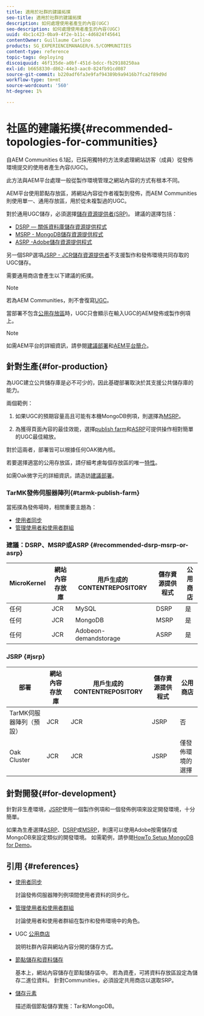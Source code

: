 ```yaml
---
title: 適用於社群的建議拓撲
seo-title: 適用於社群的建議拓撲
description: 如何處理使用者產生的內容(UGC)
seo-description: 如何處理使用者產生的內容(UGC)
uuid: 4bc1c423-0ba9-4f2e-b11c-4d6824f45641
contentOwner: Guillaume Carlino
products: SG_EXPERIENCEMANAGER/6.5/COMMUNITIES
content-type: reference
topic-tags: deploying
discoiquuid: 46f135de-a0bf-451d-bdcc-fb29188250aa
exl-id: b6658330-d862-44e3-aac0-824fb91cd087
source-git-commit: b220adf6fa3e9faf94389b9a9416b7fca2f89d9d
workflow-type: tm+mt
source-wordcount: '560'
ht-degree: 1%

---
```


# 社區的建議拓撲{#recommended-topologies-for-communities}

自AEM Communities 6.1起，已採用獨特的方法來處理網站訪客（成員）從發佈環境提交的使用者產生內容(UGC)。

此方法與AEM平台處理一般從製作環境管理之網站內容的方式有根本不同。

AEM平台使用節點存放區，將網站內容從作者複製到發佈，而AEM Communities則使用單一、通用存放區，用於從未複製過的UGC。

對於通用UGC儲存，必須選擇[儲存資源提供者(SRP)](working-with-srp.md)。 建議的選擇包括：

* [DSRP — 關係資料庫儲存資源提供程式](dsrp.md)
* [MSRP - MongoDB儲存資源提供程式](msrp.md)
* [ASRP -Adobe儲存資源提供程式](asrp.md)

另一個SRP選項[JSRP - JCR儲存資源提供者](jsrp.md)不支援製作和發佈環境共同存取的UGC儲存。

需要通用商店會產生以下建議的拓撲。

>[!NOTE]
>
>若為AEM Communities，則不會復寫[UGC](working-with-srp.md#ugc-never-replicated)。
>
>當部署不包含[公用存放區](working-with-srp.md)時，UGC只會顯示在輸入UGC的AEM發佈或製作例項上。


>[!NOTE]
>
>如需AEM平台的詳細資訊，請參閱[建議部署](../../help/sites-deploying/recommended-deploys.md)和[AEM平台簡介](../../help/sites-deploying/data-store-config.md)。

## 針對生產{#for-production}

為UGC建立公共儲存庫是必不可少的，因此基礎部署取決於其支援公共儲存庫的能力。

兩個範例：

1. 如果UGC的預期容量高且可能有本機MongoDB例項，則選擇為[MSRP](msrp.md)。

1. 為獲得頁面內容的最佳效能，選擇[publish farm](../../help/sites-deploying/recommended-deploys.md#tarmk-farm)和[ASRP](asrp.md)可提供操作相對簡單的UGC最佳縮放。

對於這兩者，部署皆可以根據任何OAK微內核。

若要選擇適當的公用存放區，請仔細考慮每個存放區的唯一[特性](working-with-srp.md#characteristics-of-srp-options)。

如需Oak微字元的詳細資訊，請造訪[建議部署](../../help/sites-deploying/recommended-deploys.md)。

### TarMK發佈伺服器陣列{#tarmk-publish-farm}

當拓撲為發佈場時，相關重要主題為：

* [使用者同步](sync.md)
* [管理使用者和使用者群組](users.md)

### 建議：DSRP、MSRP或ASRP {#recommended-dsrp-msrp-or-asrp}

| MicroKernel | 網站內容存放庫 | 用戶生成的CONTENTREPOSITORY | 儲存資源提供程式 | 公用商店 |
|-------------|------------------------|----------------------------------|---------------------------|---------------|
| 任何 | JCR | MySQL | DSRP | 是 |
| 任何 | JCR | MongoDB | MSRP | 是 |
| 任何 | JCR | Adobeon-demandstorage | ASRP | 是 |

### JSRP {#jsrp}


| 部署 | 網站內容存放庫 | 用戶生成的CONTENTREPOSITORY | 儲存資源提供程式 | 公用商店 |
|----------------------|------------------------|----------------------------------|---------------------------|---------------------------------|
| TarMK伺服器陣列（預設） | JCR | JCR | JSRP | 否 |
| Oak Cluster | JCR | JCR | JSRP | 僅發佈環境的選擇 |

## 針對開發{#for-development}

針對非生產環境，[JSRP](jsrp.md)使用一個製作例項和一個發佈例項來設定開發環境，十分簡單。

如果為生產選擇[ASRP](asrp.md)、[DSRP](dsrp.md)或[MSRP](msrp.md)，則還可以使用Adobe按需儲存或MongoDB來設定類似的開發環境。 如需範例，請參閱[HowTo Setup MongoDB for Demo](demo-mongo.md)。

## 引用 {#references}

* [使用者同步](sync.md)

   討論發佈伺服器陣列例項間使用者資料的同步化。

* [管理使用者和使用者群組](users.md)

   討論使用者和使用者群組在製作和發佈環境中的角色。

* UGC [公用商店](working-with-srp.md)

   說明社群內容與網站內容分開的儲存方式。

* [節點儲存和資料儲存](../../help/sites-deploying/data-store-config.md)

   基本上，網站內容儲存在節點儲存區中。 若為資產，可將資料存放區設定為儲存二進位資料。 針對Communities，必須設定共用商店以選取SRP。

* [儲存元素](../../help/sites-deploying/storage-elements-in-aem-6.md)

   描述兩個節點儲存實施：Tar和MongoDB。
